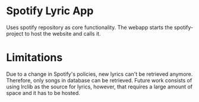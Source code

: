 # Spotify Lyric App

Uses spotify repository as core functionality. The webapp starts the spotify-project to host the website and calls it.

# Limitations
Due to a change in Spotify's policies, new lyrics can't be retrieved anymore. Therefore, only songs in database can be retrieved. 
Future work consists of using lrclib as the source for lyrics, however, that requires a large amount of space and it has to be hosted.
